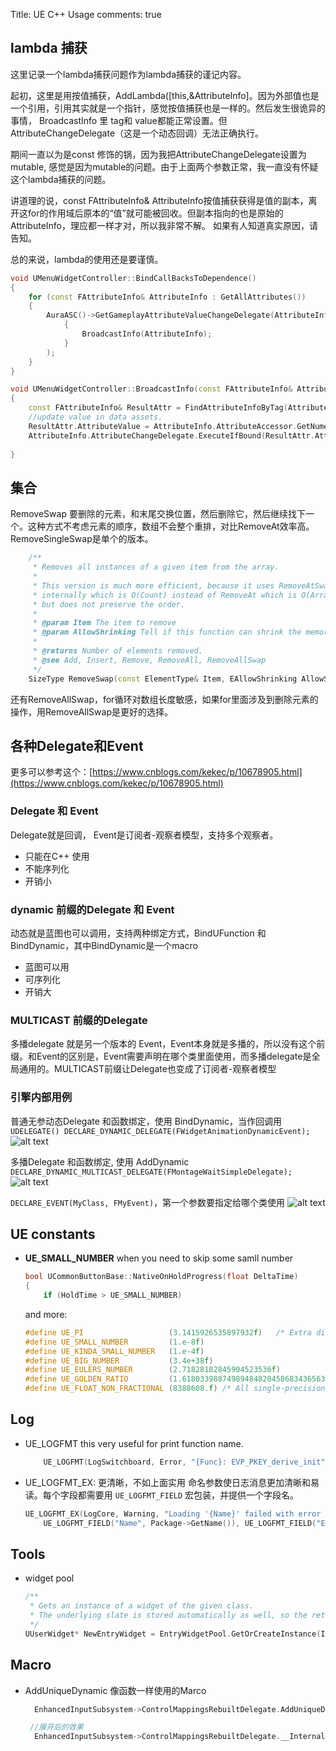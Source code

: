 Title: UE C++ Usage
comments: true


## lambda 捕获
这里记录一个lambda捕获问题作为lambda捕获的谨记内容。

起初，这里是用按值捕获，AddLambda([this,&AttributeInfo]。因为外部值也是一个引用，引用其实就是一个指针，感觉按值捕获也是一样的。然后发生很诡异的事情，
BroadcastInfo 里 tag和 value都能正常设置。但AttributeChangeDelegate（这是一个动态回调）无法正确执行。

期间一直以为是const 修饰的锅，因为我把AttributeChangeDelegate设置为mutable, 感觉是因为mutable的问题。由于上面两个参数正常，我一直没有怀疑这个lambda捕获的问题。

讲道理的说，const FAttributeInfo& AttributeInfo按值捕获获得是值的副本，离开这for的作用域后原本的“值”就可能被回收。但副本指向的也是原始的AttributeInfo，理应都一样才对，所以我非常不解。 如果有人知道真实原因，请告知。

总的来说，lambda的使用还是要谨慎。

```cpp
void UMenuWidgetController::BindCallBacksToDependence()
{
	for (const FAttributeInfo& AttributeInfo : GetAllAttributes())
	{
		AuraASC()->GetGameplayAttributeValueChangeDelegate(AttributeInfo.AttributeAccessor).AddLambda([this,&AttributeInfo](const FOnAttributeChangeData& OnAttributeChangeData)
			{
				BroadcastInfo(AttributeInfo);
			}
		);
	}
}

void UMenuWidgetController::BroadcastInfo(const FAttributeInfo& AttributeInfo)
{
	const FAttributeInfo& ResultAttr = FindAttributeInfoByTag(AttributeInfo.AttributeTag);
	//update value in data assets.
	ResultAttr.AttributeValue = AttributeInfo.AttributeAccessor.GetNumericValue(AuraAS());
	AttributeInfo.AttributeChangeDelegate.ExecuteIfBound(ResultAttr.AttributeValue);
	
}
```




## 集合
RemoveSwap 要删除的元素，和末尾交换位置，然后删除它，然后继续找下一个。这种方式不考虑元素的顺序，数组不会整个重排，对比RemoveAt效率高。RemoveSingleSwap是单个的版本。
``` cpp
	/**
	 * Removes all instances of a given item from the array.
	 *
	 * This version is much more efficient, because it uses RemoveAtSwap
	 * internally which is O(Count) instead of RemoveAt which is O(ArrayNum),
	 * but does not preserve the order.
	 *
	 * @param Item The item to remove
	 * @param AllowShrinking Tell if this function can shrink the memory in-use if suitable.
	 *
	 * @returns Number of elements removed.
	 * @see Add, Insert, Remove, RemoveAll, RemoveAllSwap
	 */
	SizeType RemoveSwap(const ElementType& Item, EAllowShrinking AllowShrinking = EAllowShrinking::Yes)
```
还有RemoveAllSwap，for循环对数组长度敏感，如果for里面涉及到删除元素的操作，用RemoveAllSwap是更好的选择。


## 各种Delegate和Event
更多可以参考这个：[https://www.cnblogs.com/kekec/p/10678905.html](https://www.cnblogs.com/kekec/p/10678905.html)
### Delegate 和 Event 
Delegate就是回调， Event是订阅者-观察者模型，支持多个观察者。

- 只能在C++ 使用
- 不能序列化
- 开销小
### dynamic 前缀的Delegate 和 Event 
动态就是蓝图也可以调用，支持两种绑定方式，BindUFunction 和 BindDynamic，其中BindDynamic是一个macro

- 蓝图可以用
- 可序列化
- 开销大

### MULTICAST 前缀的Delegate
多播delegate 就是另一个版本的 Event，Event本身就是多播的，所以没有这个前缀。和Event的区别是，Event需要声明在哪个类里面使用，而多播delegate是全局通用的。MULTICAST前缀让Delegate也变成了订阅者-观察者模型

### 引擎内部用例

普通无参动态Delegate 和函数绑定，使用 BindDynamic，当作回调用
`UDELEGATE()
DECLARE_DYNAMIC_DELEGATE(FWidgetAnimationDynamicEvent);`
![alt text](../../assets/images/C++_image.png)

多播Delegate 和函数绑定, 使用 AddDynamic 
`DECLARE_DYNAMIC_MULTICAST_DELEGATE(FMontageWaitSimpleDelegate);`
![alt text](../../assets/images/C++_image-1.png)

`DECLARE_EVENT(MyClass, FMyEvent)`，第一个参数要指定给哪个类使用
![alt text](../../assets/images/C++_image-2.png)


## UE constants

- **UE_SMALL_NUMBER** when you need to skip some samll number

    ``` cpp
    bool UCommonButtonBase::NativeOnHoldProgress(float DeltaTime)
    {
        if (HoldTime > UE_SMALL_NUMBER)
    ```
    and more:
    ``` cpp
    #define UE_PI 					(3.1415926535897932f)	/* Extra digits if needed: 3.1415926535897932384626433832795f */
    #define UE_SMALL_NUMBER			(1.e-8f)
    #define UE_KINDA_SMALL_NUMBER	(1.e-4f)
    #define UE_BIG_NUMBER			(3.4e+38f)
    #define UE_EULERS_NUMBER		(2.71828182845904523536f)
    #define UE_GOLDEN_RATIO			(1.6180339887498948482045868343656381f)	/* Also known as divine proportion, golden mean, or golden section - related to the Fibonacci Sequence = (1 + sqrt(5)) / 2 */
    #define UE_FLOAT_NON_FRACTIONAL (8388608.f) /* All single-precision floating point numbers greater than or equal to this have no fractional value. */
    ```

## Log

- UE_LOGFMT this very useful for print function name.
    ``` cpp
        UE_LOGFMT(LogSwitchboard, Error, "{Func}: EVP_PKEY_derive_init", __FUNCTION__);    
    ```

- UE_LOGFMT_EX: 更清晰，不如上面实用
   命名参数使日志消息更加清晰和易读。每个字段都需要用 `UE_LOGFMT_FIELD` 宏包装，并提供一个字段名。

    ```cpp
    UE_LOGFMT_EX(LogCore, Warning, "Loading '{Name}' failed with error {Error}",
        UE_LOGFMT_FIELD("Name", Package->GetName()), UE_LOGFMT_FIELD("Error", ErrorCode), UE_LOGFMT_FIELD("Flags", LoadFlags));
    ```

## Tools

- widget pool
    ```cpp
    /**
	 * Gets an instance of a widget of the given class.
	 * The underlying slate is stored automatically as well, so the returned widget is fully constructed and GetCachedWidget will return a valid SWidget.
	 */
    UUserWidget* NewEntryWidget = EntryWidgetPool.GetOrCreateInstance(InEntryClass);
    
    ```

## Macro

- AddUniqueDynamic 像函数一样使用的Marco
  ```cpp
    EnhancedInputSubsystem->ControlMappingsRebuiltDelegate.AddUniqueDynamic(this, &UAuraBaseButton::CheckAndAddHoldBinding);

   //展开后的效果 
    EnhancedInputSubsystem->ControlMappingsRebuiltDelegate.__Internal_AddUniqueDynamic( this, &UAuraBaseButton::CheckAndAddHoldBinding, UE::Delegates::Private::GetTrimmedMemberFunctionName(L"&UAuraBaseButton::CheckAndAddHoldBinding") );
  ```
    
